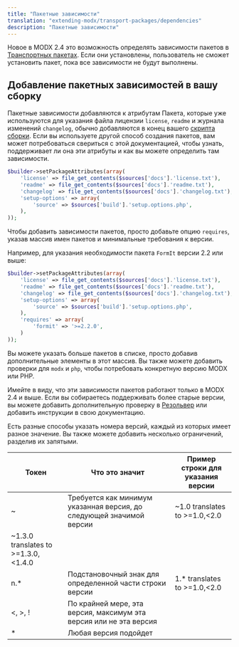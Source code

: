```yaml
---
title: "Пакетные зависимости"
translation: "extending-modx/transport-packages/dependencies"
description: "Пакетные зависимости"
---
```


Новое в MODX 2.4 это возможность определять зависимости пакетов в [Транспортных пакетах](extending-modx/transport-packages). Если они установлены, пользователь не сможет установить пакет, пока все зависимости не будут выполнены. 

## Добавление пакетных зависимостей в вашу сборку

Пакетные зависимости добавляются к атрибутам Пакета, которые уже используются для указания файла лицензии `license`, `readme` и журнала изменений `changelog`, обычно добавляются в конец вашего [скрипта сборки](extending-modx/transport-packages/build-script). Если вы используете другой способ создания пакетов, вам может потребоваться свериться с этой документацией, чтобы узнать, поддерживает ли она эти атрибуты и как вы можете определить там зависимости. 

``` php
$builder->setPackageAttributes(array(
    'license' => file_get_contents($sources['docs'].'license.txt'),
    'readme' => file_get_contents($sources['docs'].'readme.txt'),
    'changelog' => file_get_contents($sources['docs'].'changelog.txt'),
    'setup-options' => array(
        'source' => $sources['build'].'setup.options.php',
    ),
));
```

Чтобы добавить зависимости пакетов, просто добавьте опцию `requires`, указав массив имен пакетов и минимальные требования к версии.

Например, для указания необходимости пакета `FormIt` версии 2.2 или выше: 

``` php
$builder->setPackageAttributes(array(
    'license' => file_get_contents($sources['docs'].'license.txt'),
    'readme' => file_get_contents($sources['docs'].'readme.txt'),
    'changelog' => file_get_contents($sources['docs'].'changelog.txt'),
    'setup-options' => array(
        'source' => $sources['build'].'setup.options.php',
    ),
    'requires' => array(
        'formit' => '>=2.2.0',
    )
));
```

Вы можете указать больше пакетов в списке, просто добавив дополнительные элементы в этот массив. Вы также можете добавить проверки для `modx` и `php`, чтобы потребовать конкретную версию MODX или PHP.

Имейте в виду, что эти зависимости пакетов работают только в MODX 2.4 и выше. Если вы собираетесь поддерживать более старые версии, вы можете добавить дополнительную проверку в [Резольвер](getting-started/glossary#rezolvery-v-transportnom-pakete) или добавить инструкции в свою документацию.

Есть разные способы указать номера версий, каждый из которых имеет разное значение. Вы также можете добавить несколько ограничений, разделив их запятыми. 

| Токен                               | Что это значит                                                              | Пример строки для указания версии        |
| ----------------------------------- | --------------------------------------------------------------------------- | ----------------------------- |
| ~                                   | Требуется как минимум указанная версия, до следующей значимой версии  | ~1.0 translates to >=1.0,<2.0 |
| ~1.3.0 translates to >=1.3.0,<1.4.0 |
| n.\*                                | Подстановочный знак для определенной части строки версии                           | 1.\* translates to >=1.0,<2.0 |
| <, >, !                             | По крайней мере, эта версия, максимум эта версия или не эта версия             |                               |
| \*                                  | Любая версия подойдет                                                               |                               |
